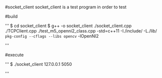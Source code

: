 #socket_client
socket_client is a test program in order to test 


#build 

'''
$ cd socket_client
$ g++ -o socket_client  ./socket_client.cpp ./TCPClient.cpp ./test_m5_openni2_class.cpp -std=c++11  -I./include/ -L./lib/  `pkg-config --cflags --libs opencv` -lOpenNI2



'''

#execute

'''
$ ./socket_client 127.0.0.1 5050

'''
